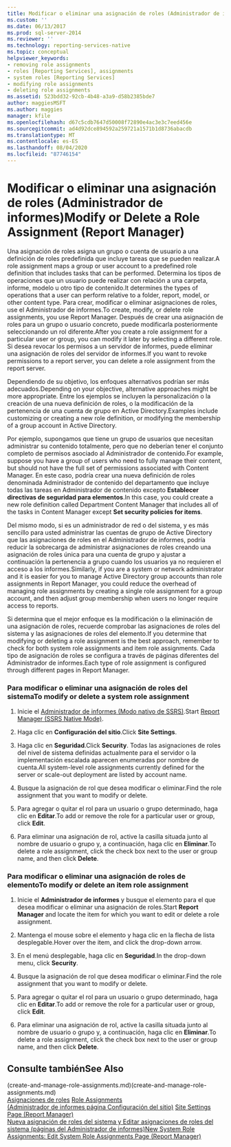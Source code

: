 ```yaml
---
title: Modificar o eliminar una asignación de roles (Administrador de informes) | Microsoft Docs
ms.custom: ''
ms.date: 06/13/2017
ms.prod: sql-server-2014
ms.reviewer: ''
ms.technology: reporting-services-native
ms.topic: conceptual
helpviewer_keywords:
- removing role assignments
- roles [Reporting Services], assignments
- system roles [Reporting Services]
- modifying role assignments
- deleting role assignments
ms.assetid: 523bdd32-92cb-4b48-a3a9-d58b2385bde7
author: maggiesMSFT
ms.author: maggies
manager: kfile
ms.openlocfilehash: d67c5cdb7647d50008f72890e4ac3e3c7eed456e
ms.sourcegitcommit: ad4d92dce894592a259721a1571b1d8736abacdb
ms.translationtype: MT
ms.contentlocale: es-ES
ms.lasthandoff: 08/04/2020
ms.locfileid: "87746154"
---
```

# <a name="modify-or-delete-a-role-assignment-report-manager"></a><span data-ttu-id="276e6-102">Modificar o eliminar una asignación de roles (Administrador de informes)</span><span class="sxs-lookup"><span data-stu-id="276e6-102">Modify or Delete a Role Assignment (Report Manager)</span></span>
  <span data-ttu-id="276e6-103">Una asignación de roles asigna un grupo o cuenta de usuario a una definición de roles predefinida que incluye tareas que se pueden realizar.</span><span class="sxs-lookup"><span data-stu-id="276e6-103">A role assignment maps a group or user account to a predefined role definition that includes tasks that can be performed.</span></span> <span data-ttu-id="276e6-104">Determina los tipos de operaciones que un usuario puede realizar con relación a una carpeta, informe, modelo u otro tipo de contenido.</span><span class="sxs-lookup"><span data-stu-id="276e6-104">It determines the types of operations that a user can perform relative to a folder, report, model, or other content type.</span></span> <span data-ttu-id="276e6-105">Para crear, modificar o eliminar asignaciones de roles, use el Administrador de informes.</span><span class="sxs-lookup"><span data-stu-id="276e6-105">To create, modify, or delete role assignments, you use Report Manager.</span></span> <span data-ttu-id="276e6-106">Después de crear una asignación de roles para un grupo o usuario concreto, puede modificarla posteriormente seleccionando un rol diferente.</span><span class="sxs-lookup"><span data-stu-id="276e6-106">After you create a role assignment for a particular user or group, you can modify it later by selecting a different role.</span></span> <span data-ttu-id="276e6-107">Si desea revocar los permisos a un servidor de informes, puede eliminar una asignación de roles del servidor de informes.</span><span class="sxs-lookup"><span data-stu-id="276e6-107">If you want to revoke permissions to a report server, you can delete a role assignment from the report server.</span></span>  
  
 <span data-ttu-id="276e6-108">Dependiendo de su objetivo, los enfoques alternativos podrían ser más adecuados.</span><span class="sxs-lookup"><span data-stu-id="276e6-108">Depending on your objective, alternative approaches might be more appropriate.</span></span> <span data-ttu-id="276e6-109">Entre los ejemplos se incluyen la personalización o la creación de una nueva definición de roles, o la modificación de la pertenencia de una cuenta de grupo en Active Directory.</span><span class="sxs-lookup"><span data-stu-id="276e6-109">Examples include customizing or creating a new role definition, or modifying the membership of a group account in Active Directory.</span></span>  
  
 <span data-ttu-id="276e6-110">Por ejemplo, supongamos que tiene un grupo de usuarios que necesitan administrar su contenido totalmente, pero que no deberían tener el conjunto completo de permisos asociado al Administrador de contenido.</span><span class="sxs-lookup"><span data-stu-id="276e6-110">For example, suppose you have a group of users who need to fully manage their content, but should not have the full set of permissions associated with Content Manager.</span></span> <span data-ttu-id="276e6-111">En este caso, podría crear una nueva definición de roles denominada Administrador de contenido del departamento que incluye todas las tareas en Administrador de contenido excepto **Establecer directivas de seguridad para elementos**.</span><span class="sxs-lookup"><span data-stu-id="276e6-111">In this case, you could create a new role definition called Department Content Manager that includes all of the tasks in Content Manager except **Set security policies for items**.</span></span>  
  
 <span data-ttu-id="276e6-112">Del mismo modo, si es un administrador de red o del sistema, y es más sencillo para usted administrar las cuentas de grupo de Active Directory que las asignaciones de roles en el Administrador de informes, podría reducir la sobrecarga de administrar asignaciones de roles creando una asignación de roles única para una cuenta de grupo y ajustar a continuación la pertenencia a grupo cuando los usuarios ya no requieren el acceso a los informes.</span><span class="sxs-lookup"><span data-stu-id="276e6-112">Similarly, if you are a system or network administrator and it is easier for you to manage Active Directory group accounts than role assignments in Report Manager, you could reduce the overhead of managing role assignments by creating a single role assignment for a group account, and then adjust group membership when users no longer require access to reports.</span></span>  
  
 <span data-ttu-id="276e6-113">Si determina que el mejor enfoque es la modificación o la eliminación de una asignación de roles, recuerde comprobar las asignaciones de roles del sistema y las asignaciones de roles del elemento.</span><span class="sxs-lookup"><span data-stu-id="276e6-113">If you determine that modifying or deleting a role assignment is the best approach, remember to check for both system role assignments and item role assignments.</span></span> <span data-ttu-id="276e6-114">Cada tipo de asignación de roles se configura a través de páginas diferentes del Administrador de informes.</span><span class="sxs-lookup"><span data-stu-id="276e6-114">Each type of role assignment is configured through different pages in Report Manager.</span></span>  
  
### <a name="to-modify-or-delete-a-system-role-assignment"></a><span data-ttu-id="276e6-115">Para modificar o eliminar una asignación de roles del sistema</span><span class="sxs-lookup"><span data-stu-id="276e6-115">To modify or delete a system role assignment</span></span>  
  
1.  <span data-ttu-id="276e6-116">Inicie el [Administrador de informes &#40;Modo nativo de SSRS&#41;](../report-manager-ssrs-native-mode.md).</span><span class="sxs-lookup"><span data-stu-id="276e6-116">Start [Report Manager  &#40;SSRS Native Mode&#41;](../report-manager-ssrs-native-mode.md).</span></span>  
  
2.  <span data-ttu-id="276e6-117">Haga clic en **Configuración del sitio**.</span><span class="sxs-lookup"><span data-stu-id="276e6-117">Click **Site Settings**.</span></span>  
  
3.  <span data-ttu-id="276e6-118">Haga clic en **Seguridad**.</span><span class="sxs-lookup"><span data-stu-id="276e6-118">Click **Security**.</span></span> <span data-ttu-id="276e6-119">Todas las asignaciones de roles del nivel de sistema definidas actualmente para el servidor o la implementación escalada aparecen enumeradas por nombre de cuenta.</span><span class="sxs-lookup"><span data-stu-id="276e6-119">All system-level role assignments currently defined for the server or scale-out deployment are listed by account name.</span></span>  
  
4.  <span data-ttu-id="276e6-120">Busque la asignación de rol que desea modificar o eliminar.</span><span class="sxs-lookup"><span data-stu-id="276e6-120">Find the role assignment that you want to modify or delete.</span></span>  
  
5.  <span data-ttu-id="276e6-121">Para agregar o quitar el rol para un usuario o grupo determinado, haga clic en **Editar**.</span><span class="sxs-lookup"><span data-stu-id="276e6-121">To add or remove the role for a particular user or group, click **Edit**.</span></span>  
  
6.  <span data-ttu-id="276e6-122">Para eliminar una asignación de rol, active la casilla situada junto al nombre de usuario o grupo y, a continuación, haga clic en **Eliminar**.</span><span class="sxs-lookup"><span data-stu-id="276e6-122">To delete a role assignment, click the check box next to the user or group name, and then click **Delete**.</span></span>  
  
### <a name="to-modify-or-delete-an-item-role-assignment"></a><span data-ttu-id="276e6-123">Para modificar o eliminar una asignación de roles de elemento</span><span class="sxs-lookup"><span data-stu-id="276e6-123">To modify or delete an item role assignment</span></span>  
  
1.  <span data-ttu-id="276e6-124">Inicie el **Administrador de informes** y busque el elemento para el que desea modificar o eliminar una asignación de roles.</span><span class="sxs-lookup"><span data-stu-id="276e6-124">Start **Report Manager** and locate the item for which you want to edit or delete a role assignment.</span></span>  
  
2.  <span data-ttu-id="276e6-125">Mantenga el mouse sobre el elemento y haga clic en la flecha de lista desplegable.</span><span class="sxs-lookup"><span data-stu-id="276e6-125">Hover over the item, and click the drop-down arrow.</span></span>  
  
3.  <span data-ttu-id="276e6-126">En el menú desplegable, haga clic en **Seguridad**.</span><span class="sxs-lookup"><span data-stu-id="276e6-126">In the drop-down menu, click **Security**.</span></span>  
  
4.  <span data-ttu-id="276e6-127">Busque la asignación de rol que desea modificar o eliminar.</span><span class="sxs-lookup"><span data-stu-id="276e6-127">Find the role assignment that you want to modify or delete.</span></span>  
  
5.  <span data-ttu-id="276e6-128">Para agregar o quitar el rol para un usuario o grupo determinado, haga clic en **Editar**.</span><span class="sxs-lookup"><span data-stu-id="276e6-128">To add or remove the role for a particular user or group, click **Edit**.</span></span>  
  
6.  <span data-ttu-id="276e6-129">Para eliminar una asignación de rol, active la casilla situada junto al nombre de usuario o grupo y, a continuación, haga clic en **Eliminar**.</span><span class="sxs-lookup"><span data-stu-id="276e6-129">To delete a role assignment, click the check box next to the user or group name, and then click **Delete**.</span></span>  
  
## <a name="see-also"></a><span data-ttu-id="276e6-130">Consulte también</span><span class="sxs-lookup"><span data-stu-id="276e6-130">See Also</span></span>  
 <span data-ttu-id="276e6-131">(create-and-manage-role-assignments.md)</span><span class="sxs-lookup"><span data-stu-id="276e6-131">(create-and-manage-role-assignments.md)</span></span>   
 <span data-ttu-id="276e6-132">[Asignaciones de roles](role-assignments.md) </span><span class="sxs-lookup"><span data-stu-id="276e6-132">[Role Assignments](role-assignments.md) </span></span>  
 <span data-ttu-id="276e6-133">[&#40;Administrador de informes página Configuración del sitio&#41;](../site-settings-page-report-manager.md) </span><span class="sxs-lookup"><span data-stu-id="276e6-133">[Site Settings Page &#40;Report Manager&#41;](../site-settings-page-report-manager.md) </span></span>  
 [<span data-ttu-id="276e6-134">Nueva asignación de roles del sistema y Editar asignaciones de roles del sistema &#40;páginas del Administrador de informes&#41;</span><span class="sxs-lookup"><span data-stu-id="276e6-134">New System Role Assignments: Edit System Role Assignments Page &#40;Report Manager&#41;</span></span>](../new-system-role-assignments-edit-system-role-assignments-page-report-manager.md)  
  
  
